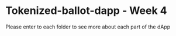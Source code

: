 # Tokenized-ballot-dapp - Week 4 

Please enter to each folder to see more about each part of the dApp
